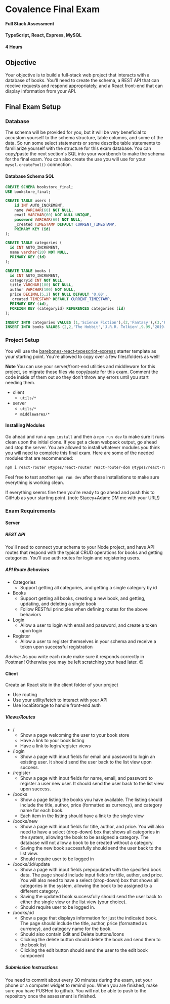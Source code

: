 # Covalence Final Exam

#### Full Stack Assessment

#### TypeScript, React, Express, MySQL

#### 4 Hours

## Objective

Your objective is to build a full-stack web project that interacts with a database of books. You'll need to create the schema, a REST API that can receive requests and respond appropriately, and a React front-end that can display information from your API.

## Final Exam Setup

### Database

The schema will be provided for you, but it will be _very_ beneficial to accustom yourself to the schema structure, table columns, and some of the data. So run some select statements or some describe table statements to familiarize yourself with the structure for this exam database. You can copy/paste the next section's SQL into your workbench to make the schema for the final exam. You can also create the use you will use for your `mysql.createPool()` connection.

#### Database Schema SQL

```sql
CREATE SCHEMA bookstore_final;
USE bookstore_final;

CREATE TABLE users (
    id INT AUTO_INCREMENT,
    name VARCHAR(60) NOT NULL,
    email VARCHAR(60) NOT NULL UNIQUE,
    password VARCHAR(60) NOT NULL,
    _created TIMESTAMP DEFAULT CURRENT_TIMESTAMP,
    PRIMARY KEY (id)
);

CREATE TABLE categories (
  id INT AUTO_INCREMENT,
  name varchar(20) NOT NULL,
  PRIMARY KEY (id)
);

CREATE TABLE books (
  id INT AUTO_INCREMENT,
  categoryid INT NOT NULL,
  title VARCHAR(100) NOT NULL,
  author VARCHAR(100) NOT NULL,
  price DECIMAL(5,2) NOT NULL DEFAULT '0.00',
  _created TIMESTAMP DEFAULT CURRENT_TIMESTAMP,
  PRIMARY KEY (id),
  FOREIGN KEY (categoryid) REFERENCES categories (id)
);

INSERT INTO categories VALUES (1,'Science Fiction'),(2,'Fantasy'),(3,'Political Fiction'),(4,'Thriller'),(5,'Mystery');
INSERT INTO books VALUES (2,2,'The Hobbit','J.R.R. Tolkien',9.99,'2019-02-26 13:06:09'),(3,3,'1984','George Orwell',7.49,'2019-02-26 13:08:52'),(4,4,'The Outsider','Stephen King',20.63,'2019-02-26 13:11:07'),(5,5,'The Adventures of Sherlock Holmes','Sin Arthur Conan Doyle',8.99,'2019-02-26 13:12:33'),(11,1,'The Martian','Andy Weir',12.99,'2019-02-27 13:28:04');
```

### Project Setup

You will use the [barebones-react-typescript-express](https://github.com/covalence-io/barebones-react-typescript-express) starter template as your starting point. You're allowed to copy over a few files/folders as well!

**Note** You can use your server/front-end utilities and middleware for this project, so migrate those files via copy/paste for this exam. Comment the code inside of them out so they don't throw any errors until you start needing them.

-   client
    -   `utils/*`
-   server
    -   `utils/*`
    -   `middlewares/*`

#### Installing Modules

Go ahead and run a `npm install` and then a `npm run dev` to make sure it runs clean upon the initial clone. If you get a clean webpack output, go ahead and stop the server. You are allowed to install whatever modules you think you will need to complete this final exam. Here are some of the needed modules that are recommended:

```bash
npm i react-router @types/react-router react-router-dom @types/react-router-dom passport @types/passport passport-local @types/passport-local passport-jwt @types/passport-jwt jsonwebtoken @types/jsonwebtoken bcrypt @types/bcrypt mysql @types/mysql
```

Feel free to test another `npm run dev` after these installations to make sure everything is working clean.

If everything seems fine then you're ready to go ahead and push this to GitHub as your starting point. (note Stacey+Adam: DM me with your URL!)

### Exam Requirements

#### Server

##### REST API

You'll need to connect your schema to your Node project, and have API routes that respond with the typical CRUD operations for books and getting categories. You'll use auth routes for login and registering users.

##### API Route Behaviors

* Categories
	* Support getting all categories, and getting a single category by id
* Books
	* Support getting all books, creating a new book, and getting, updating, and deleting a single book
	* Follow RESTful principles when defining routes for the above behaviors
* Login
	* Allow a user to login with email and password, and create a token upon login
* Register
	* Allow a user to register themselves in your schema and receive a token upon successful registration

*Advice:* As you write each route make sure it responds correctly in Postman!  Otherwise you may be left scratching your head later. 😉

#### Client

Create an React site in the client folder of your project
* Use routing
* Use your utility/fetch to interact with your API
* Use localStorage to handle front-end auth

##### Views/Routes
* /
	* Show a page welcoming the user to your book store
	* Have a link to your book listing
	* Have a link to login/register views
* /login
	* Show a page with input fields for email and password to login an existing user.  It should send the user back to the list view upon success.
* /register
	* Show a page with input fields for name, email, and password to register a user new user.  It should send the user back to the list view upon success. 
* /books
	* Show a page listing the books you have available. The listing should include the title, author, price (formatted as currency), and category name for each book.
	* Each item in the listing should have a link to the single view
* /books/new
	* Show a page with input fields for title, author, and price. You will also need to have a select (drop-down) box that shows all categories in the system, allowing the book to be assigned a category. The database will not allow a book to be created without a category.
	* Saving the new book successfully should send the user back to the list view.
	* Should require user to be logged in
* /books/:id/update
	* Show a page with input fields prepopulated with the specified book data. The page should include input fields for title, author, and price. You will also need to have a select (drop-down) box that shows all categories in the system, allowing the book to be assigned to a different category.
	* Saving the updated book successfully should send the user back to either the single view or the list view (your choice).
	* Should require user to be logged in.
* /books/:id
	* Show a page that displays information for just the indicated book. The page should include the title, author, price (formatted as currency), and category name for the book.
	* Should also contain Edit and Delete buttons/icons
	* Clicking the delete button should delete the book and send them to the book list
	* Clicking the edit button should send the user to the edit book component

##### Submission Instructions

You need to commit about every 30 minutes during the exam, set your phone or a computer widget to remind you. When you are finished, make sure you have PUSHed to github. You will not be able to push to the repository once the assessment is finished. 